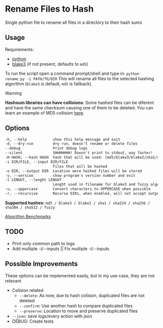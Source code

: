 # Rename Files to Hash

Single python file to rename all files in a directory to their hash sums

## Usage

Requirements:
- [python](https://www.python.org/)
- [blake3](https://pypi.org/project/blake3/) (if not present, defaults to `md5`)

To run the script open a command prompt/shell and type in: `python rename.py -i PATH/TO/DIR`
This will rename all files to the selected hashing algorithm (`blake3` is default, `md5` is fallback).

> [!warning]
> **Hashsum libraries can have collisions**: Some hashed files can be diferent and have the same checksum causing one of them to be deleted. You can learn an example of MD5 collision [here](https://www.mscs.dal.ca/~selinger/md5collision/).

## Options

```txt
-h, --help            show this help message and exit
-d, --dry-run         dry run, doesn't rename or delete files
--debug               Print debug logs
--silent              SHHHHHHH! Doesn't print to stdout, way faster!
-H HASH, --hash HASH  hash that will be used: [md5/blake3/blake2/sha1/sha224/sha256/sha384/sha512/fuzzy]
-i DIR/FILE, --input DIR/FILE
                      Files that will be hashed
-o DIR, --output DIR  Location were hashed files will be stored
-v, --version         show program's version number and exit
-l LENGHT, --lenght LENGHT
                      Lenght used in filename for blake3 and fuzzy algorithms
-u, --uppercase       Convert characters to UPPERCASE when possible
-r, --recursive       Recurse DIRs, when enabled, will not accept output folder
```

**Supported hashes:** `md5 / blake3 / blake2 / sha1 / sha224 / sha256 / sha384 / sha512 / fuzzy`

[Algorithm Benchmarks](benchmark/README.md)

## TODO

- Print only common path to logs
- Add multiple -i/--inputs || Fix multiple -i/--inputs

## Possible Improvements

These options can be implemented easily, but in my use case, they are not relevant

- Colision related
  - `--delete`: As now, due to hash colision, duplicated files are not deleted
  - `--confirm`: Use another hash to compare duplicated files
  - `--preserve`: Location to move and preserve duplicated files
- `--json`: save logs/every action with json
- DEBUG: Create tests
